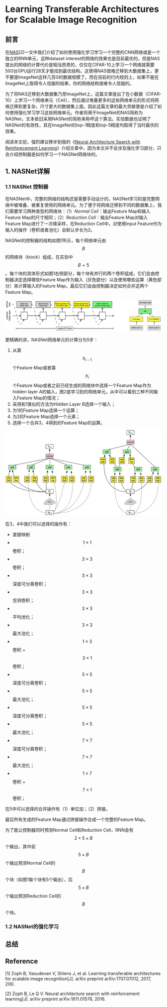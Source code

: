 # Learning Transferable Architectures for Scalable Image Recognition

## 前言

在[NAS](https://senliuy.gitbooks.io/advanced-deep-learning/content/di-yi-zhang-ff1a-jing-dian-wang-luo/neural-architecture-search-with-reinforecement-learning.html)\[2\]一文中我们介绍了如何使用强化学习学习一个完整的CNN网络或是一个独立的RNN单元，这种dataset interest的网络的效果也是目前最优的。但是NAS提出的网络的计算代价是相当昂贵的，仅仅在CIFAR-10上学习一个网络就需要500台GPU运行28天才能找到最优结构。这使得NAS很难迁移到大数据集上，更不要提ImageNet这样几百G的数据规模了。而在目前的行内规则上，如果不能在ImageNet上取得令人信服的结果，你的网络结构很难令人信服的。

为了将NAS迁移到大数据集乃至ImageNet上，这篇文章提出了在小数据（CIFAR-10）上学习一个网络单元（Cell），然后通过堆叠更多的这些网络单元的形式将网络迁移到更复杂，尺寸更大的数据集上面。因此这篇文章的最大贡献便是介绍了如何使用强化学习学习这些网络单元。作者将用于ImageNet的NAS简称为NASNet，文本依旧采用NASNet的简称来称呼这个算法。实验数据也证明了NASNet的有效性，其在ImageNet的top-1精度和top-5精度均取得了当时最优的效果。

阅读本文前，强烈建议移步到我的《[Neural Architecture Search with Reinforecement Learning](https://senliuy.gitbooks.io/advanced-deep-learning/content/di-yi-zhang-ff1a-jing-dian-wang-luo/neural-architecture-search-with-reinforecement-learning.html)》介绍文章中，因为本文并不会涉及强化学习部分，只会介绍控制器是如何学习一个NASNet网络块的。

## 1. NASNet详解

### 1.1 NASNet 控制器

在NASNet中，完整的网络的结构还是需要手动设计的，NASNet学习的是完整网络中被堆叠、被重复使用的网络单元。为了便于将网络迁移到不同的数据集上，我们需要学习两种类型的网络块：（1）_Normal Cell_：输出Feature Map和输入Feature Map的尺寸相同；（2）_Reduction Cell_：输出Feature Map对输入Feature Map进行了一次降采样，在Reduction Cell中，对使用Input Feature作为输入的操作（卷积或者池化）会默认步长为2。

NASNet的控制器的结构如图1所示，每个网络单元由$$B$$的网络块（block）组成，在实验中$$B=5$$。每个块的具体形式如图1右侧部分，每个块有并行的两个卷积组成，它们会由控制器决定选择哪些Feature Map作为输入（灰色部分）以及使用哪些运算（黄色部分）来计算输入的Feature Map。最后它们会由控制器决定如何合并这两个Feature Map。

![](/assets/NASNet_1.png)

更精确的讲，NASNet网络单元的计算分为5步：

1. 从第$$h_{i-1}$$个Feature Map或者第$$h_i$$个Feature Map或者之前已经生成的网络块中选择一个Feature Map作为hidden layer A的输入，图2是学习到的网络单元，从中可以看到三种不同输入Feature Map的情况；
2. 采用和1类似的方法为Hidden Layer B选择一个输入；
3. 为1的Feature Map选择一个运算；
4. 为2的Feature Map选择一个元素；
5. 选择一个合并3，4得到的Feature Map的运算。

![](/assets/NASNet_2.png)

在3，4中我们可以选择的操作有：

* 直接映射
* $$1\times1$$卷积；
* $$3\times3$$卷积；
* $$3\times3$$深度可分离卷积；
* $$3\times3$$空洞卷积；
* $$3\times3$$平均池化；
* $$3\times3$$最大池化；
* $$1\times3$$卷积 + $$3\times1$$卷积；
* $$5\times5$$深度可分离卷积；
* $$5\times5$$最大池化；
* $$5\times5$$深度可分离卷积；
* $$5\times5$$最大池化；
* $$7\times7$$深度可分离卷积；
* $$7\times7$$最大池化；
* $$1\times7$$卷积 + $$7\times1$$卷积；

在5中可以选择的合并操作有（1）单位加；（2）拼接。

最后所有生成的Feature Map通过拼接操作合成一个完整的Feature Map。

为了能让控制器同时预测Normal Cell和Reduction Cell，RNN会有$$2\times5\times B$$个输出，其中前$$5\times B$$个输出预测Normal Cell的$$B$$个块（如图1每个块有5个输出），后$$5\times B$$个输出预测Reduction Cell的$$B$$个块。

### 1.2 NASNet的强化学习



## 总结

## Reference

\[1\] Zoph B, Vasudevan V, Shlens J, et al. Learning transferable architectures for scalable image recognition\[J\]. arXiv preprint arXiv:1707.07012, 2017, 2\(6\).

\[2\] Zoph B, Le Q V. Neural architecture search with reinforcement learning\[J\]. arXiv preprint arXiv:1611.01578, 2016.


